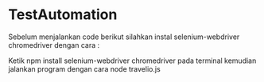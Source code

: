 # TestAutomation
Sebelum menjalankan code berikut silahkan instal selenium-webdriver chromedriver dengan cara :

Ketik npm install selenium-webdriver chromedriver pada terminal
kemudian jalankan program dengan cara node travelio.js
